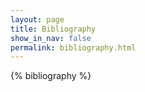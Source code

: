 ```yaml
---
layout: page
title: Bibliography
show_in_nav: false
permalink: bibliography.html
---
```


{% bibliography %}